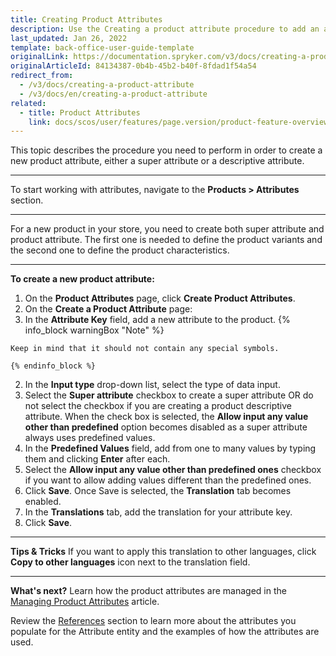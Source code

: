 ```yaml
---
title: Creating Product Attributes
description: Use the Creating a product attribute procedure to add an attribute key, a super attribute and other values to create an attribute.
last_updated: Jan 26, 2022
template: back-office-user-guide-template
originalLink: https://documentation.spryker.com/v3/docs/creating-a-product-attribute
originalArticleId: 84134387-0b4b-45b2-b40f-8fdad1f54a54
redirect_from:
  - /v3/docs/creating-a-product-attribute
  - /v3/docs/en/creating-a-product-attribute
related:
  - title: Product Attributes
    link: docs/scos/user/features/page.version/product-feature-overview/product-attributes-overview.html
---
```


This topic describes the procedure you need to perform in order to create a new product attribute, either a super attribute or a descriptive attribute.
***

To start working with attributes, navigate to the **Products > Attributes** section.
***

For a new product in your store, you need to create both super attribute and product attribute. The first one is needed to define the product variants and the second one to define the product characteristics.
***

**To create a new product attribute:**
1. On the **Product Attributes** page, click **Create Product Attributes**.
2. On the **Create a Product Attribute** page:
  1. In the **Attribute Key** field, add a new attribute to the product.
    {% info_block warningBox "Note" %}

    Keep in mind that it should not contain any special symbols.
    
    {% endinfo_block %}
  2. In the **Input type** drop-down list, select the type of data input.
  3. Select the **Super attribute** checkbox to create a super attribute OR do not select the checkbox if you are creating a product descriptive attribute.
    When the check box is selected, the **Allow input any value other than predefined** option becomes disabled as a super attribute always uses predefined values.
  4. In the **Predefined Values** field, add from one to many values by typing them and clicking **Enter** after each.
  5. Select the **Allow input any value other than predefined ones** checkbox if you want to allow adding  values different than the predefined ones.
3. Click **Save**.
  Once Save is selected, the **Translation** tab becomes enabled.
4. In the **Translations** tab, add the translation for your attribute key.
5. Click **Save**.
***

**Tips & Tricks**
If you want to apply this translation to other languages, click **Copy to other languages** icon next to the translation field.
***

**What's next?**
Learn how the product attributes are managed in the [Managing Product Attributes](/docs/scos/user/back-office-user-guides/{{page.version}}/catalog/attributes/managing-product-attributes.html) article.

Review the [References](/docs/scos/user/back-office-user-guides/{{page.version}}/catalog/attributes/references/attributes-reference-information.html) section to learn more about the attributes you populate for the Attribute entity and the examples of how the attributes are used.
